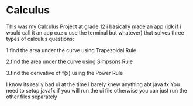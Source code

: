 # Calculus

This was my Calculus Project at grade 12 i basically made an app (idk if i would call it an app cuz u use the terminal but whatever) that solves three types of calculus questions:

1.find the area under the curve using Trapezoidal Rule 

2.find the area under the curve using Simpsons Rule 

3.find the derivative of f(x) using the Power Rule

I know its really bad ui at the time i barely knew anything abt java fx 
You need to setup javafx if you will run the ui file otherwise you can just run the other files separately 
